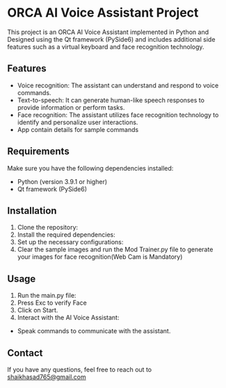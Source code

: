 # ORCA AI Voice Assistant Project

This project is an ORCA AI Voice Assistant implemented in Python and Designed using the Qt framework (PySide6) and includes additional side features such as a virtual keyboard and face recognition technology.

## Features

- Voice recognition: The assistant can understand and respond to voice commands.
- Text-to-speech: It can generate human-like speech responses to provide information or perform tasks.
- Face recognition: The assistant utilizes face recognition technology to identify and personalize user interactions.
- App contain details for sample commands

## Requirements

Make sure you have the following dependencies installed:

- Python (version 3.9.1 or higher)
- Qt framework (PySide6)

## Installation

1. Clone the repository:
2. Install the required dependencies:
3. Set up the necessary configurations:
4. Clear the sample images and run the Mod Trainer.py file to generate your images for face recognition(Web Cam is Mandatory)

## Usage

1. Run the main.py file:
2. Press Exc to verify Face
3. Click on Start.
4. Interact with the AI Voice Assistant:

- Speak commands to communicate with the assistant.

## Contact

If you have any questions, feel free to reach out to shaikhasad765@gmail.com


